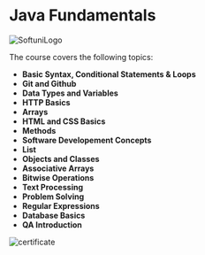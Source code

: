  # Java Fundamentals

![SoftuniLogo](https://user-images.githubusercontent.com/110605865/183459408-9cc75814-de69-4b40-9ff4-edccdb15148a.png)


 The course covers the following topics:

- **Basic Syntax, Conditional Statements & Loops**
- **Git and Github**
- **Data Types and Variables**
- **HTTP Basics**
- **Arrays**
- **HTML and CSS Basics**
- **Methods**
- **Software Developement Concepts**
- **List**
- **Objects and Classes**
- **Associative Arrays**
- **Bitwise Operations**
- **Text Processing**
- **Problem Solving**
- **Regular Expressions**
- **Database Basics**
- **QA Introduction**  

![certificate](https://user-images.githubusercontent.com/110605865/231843919-025191e7-bb65-48a9-80f5-f38b7e79e1c5.png)
